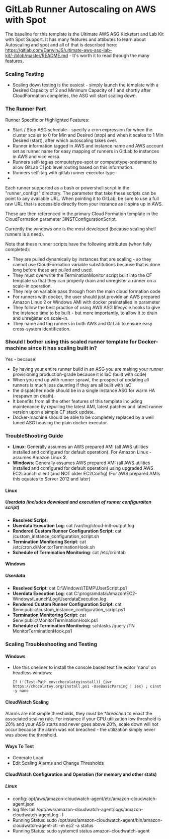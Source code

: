 # GitLab Runner Autoscaling on AWS with Spot

The baseline for this template is the Ultimate AWS ASG Kickstart and Lab Kit with Spot Support.  It has many features and attibutes to learn about Autoscaling and spot and all of that is described here: https://gitlab.com/DarwinJS/ultimate-aws-asg-lab-kit/-/blob/master/README.md - It's worth it to read through the many features.

### Scaling Testing
- Scaling down testing is the easiest - simply launch the template with a Desired Capacity of 2 and Minimum Capacity of 1 and shortly after CloudFormation completes, the ASG will start scaling down.

### The Runner Part

Runner Specific or Highlighted Features:
- Start / Stop ASG schedule - specify a cron expression for when the cluster scales to 0 for Min and Desired (stop) and when it scales to 1 Min <yourvalue> Desired (start), after which autoscaling takes over.
- Runner information tagged in AWS and instance name and AWS account set as runner name for easy mapping of runners in GitLab to instances in AWS and vice versa.
- Runners self-tag as computetype-spot or computetype-ondemand to allow GitLab CI job level routing based on this information.
- Runners self-tag with gitlab runner executor type
- 

Each runner supported as a bash or powershell script in the "runner_configs" directory. The parameter that take these scripts can be point to any available URL. When pointing it to GitLab, be sure to use a full raw URL that is accessible directly from your instance as it spins up in AWS.

These are then referenced in the primary Cloud Formation template in the CloudFormation parameter 3INSTConfigurationScript.

Currently the windows one is the most developed (because scaling shell runners is a need).

Note that these runner scripts have the following attributes (when fully completed):
* They are pulled dynamically by instances that are scaling - so they cannot use CloudFormation variable substitutions because that is done long before these are pulled and used.
* They must overwrite the TerminationMonitor script built into the CF template so that they can properly drain and unregister a runner on a scale-in operation.
* They rely on variable pass through from the main cloud formation code
* For runners with docker, the user should just provide an AWS prepared Amazon Linux 2 or Windows AMI with docker preinstalled in parameter
* They follow the best practice of using AWS ASG lifecycle hooks to give the instance time to be built - but more importantly, to allow it to drain and unregister on scale-in.
* They name and tag runners in both AWS and GitLab to ensure easy cross-system identification.

### Should I bother using this scaled runner template for Docker-machine since it has scaling built in?

Yes - because:
* By having your entire runner build in an ASG you are making your runner provisioning production-grade because it is IaC (built with code)
* When you end up with runner sprawl, the prospect of updating all runners is much less daunting if they are all built with IaC
* the dispatcher node should be in a single instance ASG for warm HA (respawn on death).  
* It benefits from all the other features of this template including maintenance by repulling the latest AMI, latest patches and latest runner version upon a simple CF stack update.
* Docker-machine should be able to be completely replaced by a well tuned ASG housing the plain docker executor.

### TroubleShooting Guide
  * **Linux**: Generally assumes an AWS prepared AMI (all AWS utilities installed and configured for default operation). For Amazon Linux - assumes Amazon Linux **2**.
  * **Windows**: Generally assumes AWS prepared AMI (all AWS utilities installed and configured for default operation) using upgraded AWS EC2Launch client (and NOT older EC2Config) (For AWS prepared AMIs this equates to Server 2012 and later)

#### Linux
##### Userdata (includes download and execution of runner configuraiton script)
* **Resolved Script**: 
* **Userdata Execution Log**: cat /var/log/cloud-init-output.log
* **Rendered Custom Runner Configuration Script**: cat /custom_instance_configuration_script.sh
* **Termination Monitoring Script**: cat /etc/cron.d/MonitorTerminationHook.sh
* **Schedule of Termination Monitoring**: cat /etc/crontab

#### Windows
##### Userdata
* **Resolved Script**: cat C:\Windows\TEMP\UserScript.ps1
* **Userdata Execution Log**: cat C:\programdata\Amazon\EC2-Windows\Launch\Log\UserdataExecution.log
* **Rendered Custom Runner Configuration Script**: cat $env:public\custom_instance_configuration_script.ps1
* **Termination Monitoring Script**: cat $env:public\MonitorTerminationHook.ps1
* **Schedule of Termination Monitoring**: schtasks /query /TN MonitorTerminationHook.ps1
### Scaling Troubleshooting and Testing

#### Windows
* Use this oneliner to install the console based text file editor 'nano' on headless windows: 
  
  `If (!(Test-Path env:chocolateyinstall)) {iwr https://chocolatey.org/install.ps1 -UseBasicParsing | iex} ; cinst -y nano`

#### CloudWatch Scaling
Alarms are not simple thresholds, they must be **breached* to enact the associated scaling rule.  For instance if your CPU utilization low threshold is 20% and your ASG starts and never goes above 20%, scale down will not occur because the alarm was not breached - the utilization simply never was above the threshold.

#### Ways To Test
* Generate Load
* Edit Scaling Alarms and Change Thresholds
#### CloudWatch Configuration and Operation (for memory and other stats)
##### Linux
* config: opt/aws/amazon-cloudwatch-agent/etc/amazon-cloudwatch-agent.json
* log file: tail /opt/aws/amazon-cloudwatch-agent/logs/amazon-cloudwatch-agent.log -f
* Running Status: sudo /opt/aws/amazon-cloudwatch-agent/bin/amazon-cloudwatch-agent-ctl -m ec2 -a status
* Running Status: sudo systemctl status amazon-cloudwatch-agent